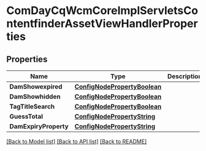 # ComDayCqWcmCoreImplServletsContentfinderAssetViewHandlerProperties

## Properties
Name | Type | Description | Notes
------------ | ------------- | ------------- | -------------
**DamShowexpired** | [**ConfigNodePropertyBoolean**](configNodePropertyBoolean.md) |  | [optional] 
**DamShowhidden** | [**ConfigNodePropertyBoolean**](configNodePropertyBoolean.md) |  | [optional] 
**TagTitleSearch** | [**ConfigNodePropertyBoolean**](configNodePropertyBoolean.md) |  | [optional] 
**GuessTotal** | [**ConfigNodePropertyString**](configNodePropertyString.md) |  | [optional] 
**DamExpiryProperty** | [**ConfigNodePropertyString**](configNodePropertyString.md) |  | [optional] 

[[Back to Model list]](../README.md#documentation-for-models) [[Back to API list]](../README.md#documentation-for-api-endpoints) [[Back to README]](../README.md)


